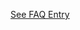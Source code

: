 [See FAQ Entry](https://code.google.com/p/bigbluebutton/wiki/FAQ#How_do_I_connect_BigBlueButton_to_external_Freeswitch?)